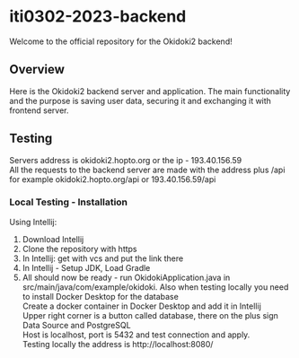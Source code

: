 # iti0302-2023-backend

Welcome to the official repository for the Okidoki2 backend!


## Overview

Here is the Okidoki2 backend server and application. The main functionality and the purpose is saving user data, securing it and exchanging it with frontend server.
## Testing
Servers address is okidoki2.hopto.org or the ip - 193.40.156.59  
All the requests to the backend server are made with the address plus /api  
for example okidoki2.hopto.org/api or 193.40.156.59/api  
### Local Testing - Installation
Using Intellij:
1. Download Intellij
2. Clone the repository with https
3. In Intellij: get with vcs and put the link there
4. In Intellij - Setup JDK, Load Gradle
5. All should now be ready - run OkidokiApplication.java in src/main/java/com/example/okidoki.
Also when testing locally you need to install Docker Desktop for the database  
Create a docker container in Docker Desktop and add it in Intellij  
Upper right corner is a button called database, there on the plus sign Data Source and PostgreSQL  
Host is localhost, port is 5432 and test connection and apply.  
Testing locally the address is http://localhost:8080/



